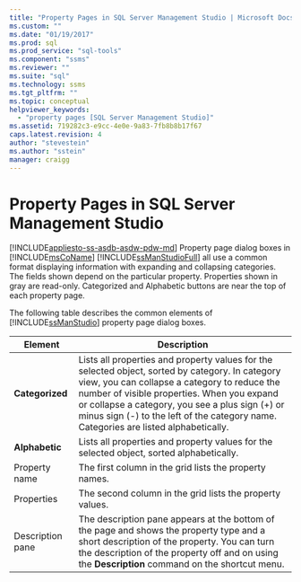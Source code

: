 ```yaml
---
title: "Property Pages in SQL Server Management Studio | Microsoft Docs"
ms.custom: ""
ms.date: "01/19/2017"
ms.prod: sql
ms.prod_service: "sql-tools"
ms.component: "ssms"
ms.reviewer: ""
ms.suite: "sql"
ms.technology: ssms
ms.tgt_pltfrm: ""
ms.topic: conceptual
helpviewer_keywords: 
  - "property pages [SQL Server Management Studio]"
ms.assetid: 719282c3-e9cc-4e0e-9a83-7fb8b8b17f67
caps.latest.revision: 4
author: "stevestein"
ms.author: "sstein"
manager: craigg
---
```

# Property Pages in SQL Server Management Studio
[!INCLUDE[appliesto-ss-asdb-asdw-pdw-md](../includes/appliesto-ss-asdb-asdw-pdw-md.md)]
Property page dialog boxes in [!INCLUDE[msCoName](../includes/msconame_md.md)] [!INCLUDE[ssManStudioFull](../includes/ssmanstudiofull_md.md)] all use a common format displaying information with expanding and collapsing categories. The fields shown depend on the particular property. Properties shown in gray are read-only. Categorized and Alphabetic buttons are near the top of each property page.  
  
The following table describes the common elements of [!INCLUDE[ssManStudio](../includes/ssmanstudio_md.md)] property page dialog boxes.  
  
|Element|Description|  
|-----------|---------------|  
|**Categorized**|Lists all properties and property values for the selected object, sorted by category. In category view, you can collapse a category to reduce the number of visible properties. When you expand or collapse a category, you see a plus sign (+) or minus sign (-) to the left of the category name. Categories are listed alphabetically.|  
|**Alphabetic**|Lists all properties and property values for the selected object, sorted alphabetically.|  
|Property name|The first column in the grid lists the property names.|  
|Properties|The second column in the grid lists the property values.|  
|Description pane|The description pane appears at the bottom of the page and shows the property type and a short description of the property. You can turn the description of the property off and on using the **Description** command on the shortcut menu.|  
  
